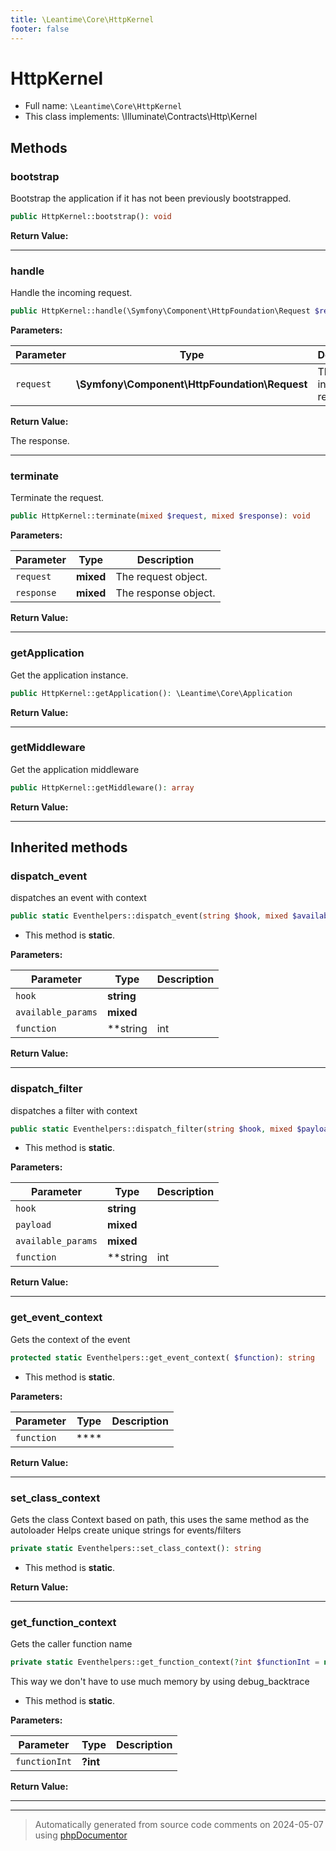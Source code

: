 ```yaml
---
title: \Leantime\Core\HttpKernel
footer: false
---
```


# HttpKernel





* Full name: `\Leantime\Core\HttpKernel`
* This class implements: \Illuminate\Contracts\Http\Kernel



## Methods

### bootstrap

Bootstrap the application if it has not been previously bootstrapped.

```php
public HttpKernel::bootstrap(): void
```









**Return Value:**





---
### handle

Handle the incoming request.

```php
public HttpKernel::handle(\Symfony\Component\HttpFoundation\Request $request): \Symfony\Component\HttpFoundation\Response
```








**Parameters:**

| Parameter | Type | Description |
|-----------|------|-------------|
| `request` | **\Symfony\Component\HttpFoundation\Request** | The incoming request. |


**Return Value:**

The response.



---
### terminate

Terminate the request.

```php
public HttpKernel::terminate(mixed $request, mixed $response): void
```








**Parameters:**

| Parameter | Type | Description |
|-----------|------|-------------|
| `request` | **mixed** | The request object. |
| `response` | **mixed** | The response object. |


**Return Value:**





---
### getApplication

Get the application instance.

```php
public HttpKernel::getApplication(): \Leantime\Core\Application
```









**Return Value:**





---
### getMiddleware

Get the application middleware

```php
public HttpKernel::getMiddleware(): array
```









**Return Value:**





---


## Inherited methods

### dispatch_event

dispatches an event with context

```php
public static Eventhelpers::dispatch_event(string $hook, mixed $available_params = [], string|int|null $function = null): void
```



* This method is **static**.




**Parameters:**

| Parameter | Type | Description |
|-----------|------|-------------|
| `hook` | **string** |  |
| `available_params` | **mixed** |  |
| `function` | **string|int|null** |  |


**Return Value:**





---
### dispatch_filter

dispatches a filter with context

```php
public static Eventhelpers::dispatch_filter(string $hook, mixed $payload, mixed $available_params = [], string|int|null $function = null): mixed
```



* This method is **static**.




**Parameters:**

| Parameter | Type | Description |
|-----------|------|-------------|
| `hook` | **string** |  |
| `payload` | **mixed** |  |
| `available_params` | **mixed** |  |
| `function` | **string|int|null** |  |


**Return Value:**





---
### get_event_context

Gets the context of the event

```php
protected static Eventhelpers::get_event_context( $function): string
```



* This method is **static**.




**Parameters:**

| Parameter | Type | Description |
|-----------|------|-------------|
| `function` | **** |  |


**Return Value:**





---
### set_class_context

Gets the class Context based on path, this uses the same method as the autoloader
Helps create unique strings for events/filters

```php
private static Eventhelpers::set_class_context(): string
```



* This method is **static**.





**Return Value:**





---
### get_function_context

Gets the caller function name

```php
private static Eventhelpers::get_function_context(?int $functionInt = null): string
```

This way we don't have to use much memory by using debug_backtrace

* This method is **static**.




**Parameters:**

| Parameter | Type | Description |
|-----------|------|-------------|
| `functionInt` | **?int** |  |


**Return Value:**





---


---
> Automatically generated from source code comments on 2024-05-07 using [phpDocumentor](http://www.phpdoc.org/)

